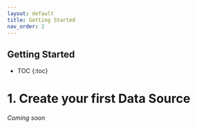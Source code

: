 ```yaml
---
layout: default
title: Getting Started
nav_order: 2
---
```


Getting Started
---

* TOC
{:toc}


# 1. Create your first Data Source





_Coming soon_